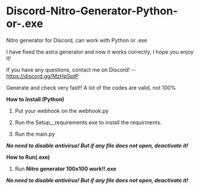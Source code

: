 # Discord-Nitro-Generator-Python-or-.exe
Nitro generator for Discord, can work with Python or .exe

I have fixed the astra generator and now it works correctly, I hope you enjoy it!

If you have any questions, contact me on Discord! -- https://discord.gg/MzHpSptP

Generate and check very fast!!
A lot of the codes are valid, not 100%

**************How to Install (Python)**************

1. Put your webhook on the webhook.py

2. Run the Setup__requirements.exe to install the requirments.

3. Run the main.py 

***No need to disable antivirus! But if any file does not open, deactivate it!***


**************How to Run(.exe)**************
1. Run **Nitro generator 100x100 work!!.exe**

***No need to disable antivirus! But if any file does not open, deactivate it!***
